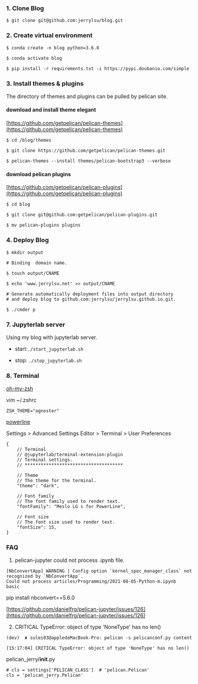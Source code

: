 ### 1. Clone Blog 

`$ git clone git@github.com:jerrylsu/blog.git`

### 2. Create virtual environment

```
$ conda create -n blog python=3.6.8

$ conda activate blog

$ pip install -r requirements.txt -i https://pypi.doubanio.com/simple
```

### 3. Install themes & plugins

The directory of themes and plugins can be pulled by pelican site.

#### download and install theme elegant

[https://github.com/getpelican/pelican-themes](https://github.com/getpelican/pelican-themes)
```
$ cd /blog/themes

$ git clone https://github.com/getpelican/pelican-themes.git

$ pelican-themes --install themes/pelican-bootstrap3 --verbose
```

#### download pelican plugins

[https://github.com/getpelican/pelican-plugins](https://github.com/getpelican/pelican-plugins)
```
$ cd blog

$ git clone git@github.com:getpelican/pelican-plugins.git

$ mv pelican-plugins plugins
```

### 4. Deploy Blog

```
$ mkdir output

# Binding  domain name.

$ touch output/CNAME

$ echo 'www.jerrylsu.net' >> output/CNAME

# Generate automatically deployment files into output directory
# and deploy blog to github.com:jerrylsu/jerrylsu.github.io.git.

$ ./cmder p
```

### 7. Jupyterlab server

Using my blog with jupyterlab server.

- start:`./start_jupyterlab.sh`

- stop: `./stop_jupyterlab.sh`

### 8. Terminal

[oh-my-zsh](https://ohmyz.sh/)

vim ~/.zshrc

```
ZSH_THEME="agnoster"
```

[powerline](https://powerline.readthedocs.io/en/latest/index.html)

Settings > Advanced Settings Editor > Terminal > User Preferences

```
{
    // Terminal
    // @jupyterlab/terminal-extension:plugin
    // Terminal settings.
    // *************************************

    // Theme
    // The theme for the terminal.
    "theme": "dark",
    
    // Font family
    // The font family used to render text.
    "fontFamily": "Meslo LG s for PowerLine",
    
    // Font size
    // The font size used to render text.
    "fontSize": 15,
}
```

### FAQ

1. pelican-jupyter could not process .ipynb file.

```
[NbConvertApp] WARNING | Config option `kernel_spec_manager_class` not recognized by `NbConvertApp`.                                                                                            Could not process articles/Programming/2021-08-05-Python-m.ipynb                                                                                                                                   
basic
```

pip install nbconvert==5.6.0

[https://github.com/danielfrg/pelican-jupyter/issues/126](https://github.com/danielfrg/pelican-jupyter/issues/126)


2. CRITICAL TypeError: object of type 'NoneType' has no len()

```
(dev)  ✘ sulei03@appledeMacBook-Pro: pelican -s pelicanconf.py content

[15:17:04] CRITICAL TypeError: object of type 'NoneType' has no len()
```

pelican_jerry/__init__.py
```
# cls = settings['PELICAN_CLASS']  # 'pelican.Pelican'
cls = 'pelican_jerry.Pelican'
```